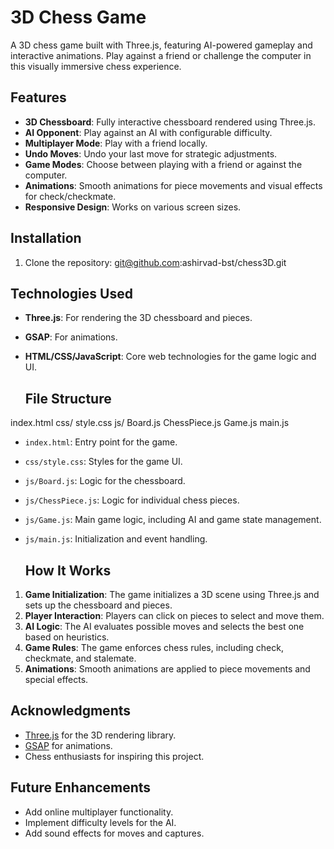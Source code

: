 # 3D Chess Game
A 3D chess game built with Three.js, featuring AI-powered gameplay and interactive animations. Play against a friend or challenge the computer in this visually immersive chess experience.

## Features
- **3D Chessboard**: Fully interactive chessboard rendered using Three.js.
- **AI Opponent**: Play against an AI with configurable difficulty.
- **Multiplayer Mode**: Play with a friend locally.
- **Undo Moves**: Undo your last move for strategic adjustments.
- **Game Modes**: Choose between playing with a friend or against the computer.
- **Animations**: Smooth animations for piece movements and visual effects for check/checkmate.
- **Responsive Design**: Works on various screen sizes.

## Installation
1. Clone the repository:
     git@github.com:ashirvad-bst/chess3D.git

## Technologies Used
- **Three.js**: For rendering the 3D chessboard and pieces.
- **GSAP**: For animations.
- **HTML/CSS/JavaScript**: Core web technologies for the game logic and UI.

  ## File Structure
index.html
css/
    style.css
js/
    Board.js
    ChessPiece.js
    Game.js
    main.js

- `index.html`: Entry point for the game.
- `css/style.css`: Styles for the game UI.
- `js/Board.js`: Logic for the chessboard.
- `js/ChessPiece.js`: Logic for individual chess pieces.
- `js/Game.js`: Main game logic, including AI and game state management.
- `js/main.js`: Initialization and event handling.

  ## How It Works
1. **Game Initialization**: The game initializes a 3D scene using Three.js and sets up the chessboard and pieces.
2. **Player Interaction**: Players can click on pieces to select and move them.
3. **AI Logic**: The AI evaluates possible moves and selects the best one based on heuristics.
4. **Game Rules**: The game enforces chess rules, including check, checkmate, and stalemate.
5. **Animations**: Smooth animations are applied to piece movements and special effects.

## Acknowledgments
- [Three.js](https://threejs.org/) for the 3D rendering library.
- [GSAP](https://greensock.com/gsap/) for animations.
- Chess enthusiasts for inspiring this project.

## Future Enhancements
- Add online multiplayer functionality.
- Implement difficulty levels for the AI.
- Add sound effects for moves and captures.
  
